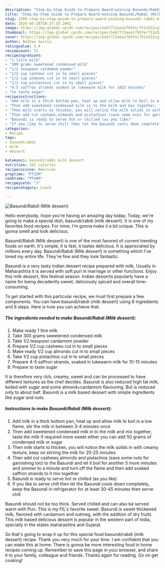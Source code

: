 ```yaml
---
description: "Step-by-Step Guide to Prepare Award-winning Basundi/Rabdi (Milk dessert)"
title: "Step-by-Step Guide to Prepare Award-winning Basundi/Rabdi (Milk dessert)"
slug: 2260-step-by-step-guide-to-prepare-award-winning-basundi-rabdi-milk-dessert
date: 2020-05-28T10:37:19.240Z
image: https://img-global.cpcdn.com/recipes/beb7713aea1fb5fe/751x532cq70/basundirabdi-milk-dessert-recipe-main-photo.jpg
thumbnail: https://img-global.cpcdn.com/recipes/beb7713aea1fb5fe/751x532cq70/basundirabdi-milk-dessert-recipe-main-photo.jpg
cover: https://img-global.cpcdn.com/recipes/beb7713aea1fb5fe/751x532cq70/basundirabdi-milk-dessert-recipe-main-photo.jpg
author: Nathan Garcia
ratingvalue: 3.4
reviewcount: 15
recipeingredient:
- "1 litre milk"
- "300 grams sweetened condensed milk"
- "1/2 teaspoon cardamom powder"
- "1/2 cup cashews cut in to small pieces"
- "1/2 cup almonds cut in to small pieces"
- "1/2 cup pistachios cut in to small pieces"
- "4-5 saffron strands soaked in lukewarm milk for 1015 minutes"
- "to taste sugar"
recipeinstructions:
- "Add milk in a thick bottom pan, heat up and allow milk to boil in a low flame, stir the milk in between 3-4 minutes once"
- "Then add sweetened condensed milk in to the milk and mix together, taste the milk if required more sweet either you can add 50 grams of condensed milk or sugar"
- "Then milk starts to thicken, you will notice the milk solids in with creamy texture, keep on stirring the milk for 20-25 minutes"
- "Then add cut cashews,almonds and pistachios (save some nuts for garnishing too) to the Basundi and let it boil for another 5 more minutes and simmer to a minute and turn off the flame and then add soaked saffron strands to it mix together"
- "Basundi is ready to serve hot or chilled (as you like)"
- "If you like to serve chill then let the Basundi cools down completely, keep the Basundi in refrigerator for at least 30-45 minutes then serve chill"
categories:
- Recipe
tags:
- basundirabdi
- milk
- dessert

katakunci: basundirabdi milk dessert 
nutrition: 161 calories
recipecuisine: American
preptime: "PT15M"
cooktime: "PT44M"
recipeyield: "3"
recipecategory: Lunch

---
```



![Basundi/Rabdi (Milk dessert)](https://img-global.cpcdn.com/recipes/beb7713aea1fb5fe/751x532cq70/basundirabdi-milk-dessert-recipe-main-photo.jpg)

Hello everybody, hope you're having an amazing day today. Today, we're going to make a special dish, basundi/rabdi (milk dessert). It is one of my favorites food recipes. For mine, I'm gonna make it a bit unique. This is gonna smell and look delicious.

Basundi/Rabdi (Milk dessert) is one of the most favored of current trending foods on earth. It's simple, it is fast, it tastes delicious. It is appreciated by millions every day. Basundi/Rabdi (Milk dessert) is something which I've loved my entire life. They're fine and they look fantastic.

Basundi is a very tasty Indian dessert recipe prepared with milk, Usually in Maharashtra it is served with soft puri in marriage or other functions. Enjoy this milk dessert, this festival season. Indian desserts popularly have a name for being decadently sweet, deliciously spiced and overall time-consuming.


To get started with this particular recipe, we must first prepare a few components. You can have basundi/rabdi (milk dessert) using 8 ingredients and 6 steps. Here is how you can achieve that.

<!--inarticleads1-->

##### The ingredients needed to make Basundi/Rabdi (Milk dessert):

1. Make ready 1 litre milk
1. Take 300 grams sweetened condensed milk
1. Take 1/2 teaspoon cardamom powder
1. Prepare 1/2 cup cashews cut in to small pieces
1. Make ready 1/2 cup almonds cut in to small pieces
1. Take 1/2 cup pistachios cut in to small pieces
1. Prepare 4-5 saffron strands, soaked in lukewarm milk for 10-15 minutes
1. Prepare to taste sugar


It is therefore very rich, creamy, sweet and can be processed to have different textures as the chef decides. Basundi is also reduced high fat milk, boiled with sugar and some almond+cardamom flavouring. But is reduced only to about half. Basundi is a milk based dessert with simple ingredients like sugar and nuts. 

<!--inarticleads2-->

##### Instructions to make Basundi/Rabdi (Milk dessert):

1. Add milk in a thick bottom pan, heat up and allow milk to boil in a low flame, stir the milk in between 3-4 minutes once
1. Then add sweetened condensed milk in to the milk and mix together, taste the milk if required more sweet either you can add 50 grams of condensed milk or sugar
1. Then milk starts to thicken, you will notice the milk solids in with creamy texture, keep on stirring the milk for 20-25 minutes
1. Then add cut cashews,almonds and pistachios (save some nuts for garnishing too) to the Basundi and let it boil for another 5 more minutes and simmer to a minute and turn off the flame and then add soaked saffron strands to it mix together
1. Basundi is ready to serve hot or chilled (as you like)
1. If you like to serve chill then let the Basundi cools down completely, keep the Basundi in refrigerator for at least 30-45 minutes then serve chill


Basundi should not be too thick. Served chilled and can also be served warm with Puri. This is my FIL&#39;s favorite sweet. Basundi is sweet thickened milk, flavored with cardamom and nutmeg, with the addition of dry fruits. This milk based delicious dessert is popular in the western part of India, specially in the states maharashtra and Gujarat. 

So that's going to wrap it up for this special food basundi/rabdi (milk dessert) recipe. Thank you very much for your time. I am confident that you can make this at home. There is gonna be more interesting food in home recipes coming up. Remember to save this page in your browser, and share it to your family, colleague and friends. Thanks again for reading. Go on get cooking!

